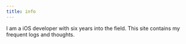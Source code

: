 ```yaml
---
title: info
---
```


I am a iOS developer with six years into the field. This site contains my frequent logs and thoughts.
